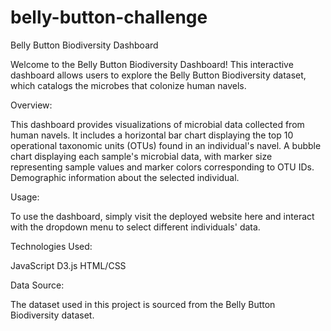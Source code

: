 # belly-button-challenge
Belly Button Biodiversity Dashboard

Welcome to the Belly Button Biodiversity Dashboard! This interactive dashboard allows users to explore the Belly Button Biodiversity dataset, which catalogs the microbes that colonize human navels.

Overview:

This dashboard provides visualizations of microbial data collected from human navels. It includes a horizontal bar chart displaying the top 10 operational taxonomic units (OTUs) found in an individual's navel.
A bubble chart displaying each sample's microbial data, with marker size representing sample values and marker colors corresponding to OTU IDs.
Demographic information about the selected individual.


Usage:

To use the dashboard, simply visit the deployed website here and interact with the dropdown menu to select different individuals' data.


Technologies Used:

JavaScript
D3.js
HTML/CSS

Data Source:

The dataset used in this project is sourced from the Belly Button Biodiversity dataset.
